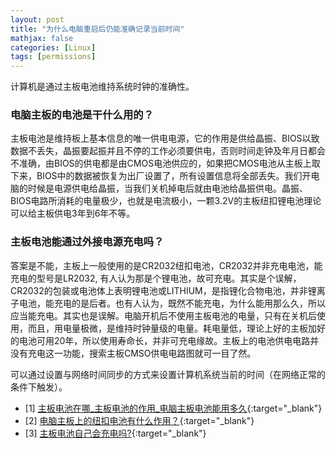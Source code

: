 ```yaml
---
layout: post
title: "为什么电脑重启后仍能准确记录当前时间"
mathjax: false
categories: [Linux]
tags: [permissions]
---
```


计算机是通过主板电池维持系统时钟的准确性。

### 电脑主板的电池是干什么用的？

主板电池是维持板上基本信息的唯一供电电源，它的作用是供给晶振、BIOS以致数据不丢失，晶振要起振并且不停的工作必须要供电，否则时间走钟及年月日都会不准确，由BIOS的供电都是由CMOS电池供应的，如果把CMOS电池从主板上取下来，BIOS中的数据被恢复为出厂设置了，所有设置信息将全部丢失。我们开电脑的时候是电源供电给晶振，当我们关机掉电后就由电池给晶振供电。晶振、BIOS电路所消耗的电量极少，也就是电流极小，一颗3.2V的主板纽扣锂电池理论可以给主板供电3年到6年不等。

### 主板电池能通过外接电源充电吗？

答案是不能，主板上一般使用的是CR2032纽扣电池，CR2032并非充电电池，能充电的型号是LR2032, 有人认为那是个锂电池，故可充电。其实是个误解，CR2032的包装或电池体上表明锂电池或LITHIUM，是指锂化合物电池，并非锂离子电池，能充电的是后者。也有人认为，既然不能充电，为什么能用那么久，所以应当能充电。其实也是误解。电脑开机后不使用主板电池的电量，只有在关机后使用，而且，用电量极微，是维持时钟量级的电量。耗电量低，理论上好的主板加好的电池可用20年，所以使用寿命长，并非可充电缘故。主板上的电池供电电路并没有充电这一功能，搜索主板CMSO供电电路图就可一目了然。

可以通过设置与网络时间同步的方式来设置计算机系统当前的时间（在网络正常的条件下触发）。

- [1] [主板电池在哪_主板电池的作用_电脑主板电池能用多久](http://m.elecfans.com/article/1189391.html#:~:text=%E4%B8%BB%E6%9D%BF%E7%94%B5%E6%B1%A0%E4%B8%BB%E8%A6%81%E7%94%A8%E4%BA%8E,%E7%99%BD%E8%89%B2%E5%9C%86%E7%89%87%E7%BA%BD%E6%89%A3%E7%94%B5%E6%B1%A0%E3%80%82){:target="_blank"}
- [2] [电脑主板上的纽扣电池有什么作用？](https://zhidao.baidu.com/question/445821536.html?qbl=relate_question_1){:target="_blank"}
- [3] [主板电池自己会充电吗?](https://zhidao.baidu.com/question/607468378.html#:~:text=%E7%AD%94%E6%A1%88%E6%98%AF%EF%BC%9A%E4%B8%8D%E8%83%BD%E5%85%85%E7%94%B5%E3%80%82,%E9%94%82%E7%94%B5%E6%B1%A0%EF%BC%8C%E6%95%85%E5%8F%AF%E5%85%85%E7%94%B5%E3%80%82){:target="_blank"}